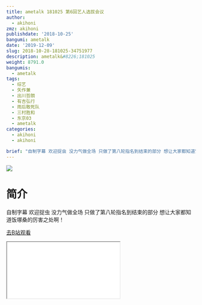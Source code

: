 ```yaml
---
title: ametalk 181025 第6回艺人选拔会议
author:
  - akihoni
zmz: akihoni
publishdate: '2018-10-25'
bangumi: ametalk
date: '2019-12-09'
slug: 2018-10-28-181025-34751977
description: ametalk&#8226;181025
weight: 8791.0
bangumis:
  - ametalk
tags:
  - 综艺
  - 矢作兼
  - 出川哲朗
  - 有吉弘行
  - 雨后敢死队
  - 三村胜和
  - 东京03
  - ametalk
categories:
  - akihoni
  - akihoni

brief: "自制字幕 欢迎捉虫 没力气做全场 只做了第八轮指名到结束的部分 想让大家都知道饭塚桑的厉害之处啊！"
---
```

![](https://raw.githubusercontent.com/tcgriffith/owaraisite/master/static/tmpimg/24ea08dc8e674822fd57c921590df87b6a2c3cb4.png.480.jpg)
# 简介  
自制字幕 欢迎捉虫
没力气做全场 只做了第八轮指名到结束的部分
想让大家都知道饭塚桑的厉害之处啊！  

[去B站观看](https://www.bilibili.com/video/av34751977/)
<div class ="resp-container"><iframe class="testiframe" src="//player.bilibili.com/player.html?aid=34751977"", scrolling="no", allowfullscreen="true" > </iframe></div> 
